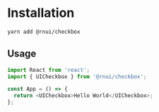 # Installation

```bash
yarn add @rnui/checkbox
```

## Usage
```typescript jsx
import React from 'react';
import { UICheckbox } from '@rnui/checkbox';

const App = () => {
  return <UICheckbox>Hello World</UICheckbox>;
};
```
